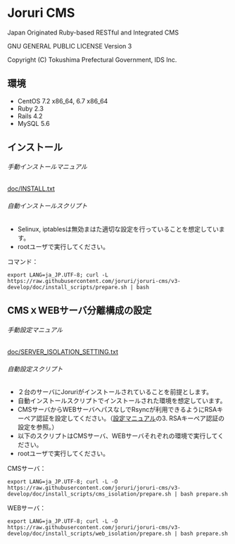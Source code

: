 Joruri CMS
==========

Japan Originated Ruby-based RESTful and Integrated CMS

GNU GENERAL PUBLIC LICENSE Version 3

Copyright (C) Tokushima Prefectural Government, IDS Inc.

## 環境
* CentOS 7.2 x86_64, 6.7 x86_64
* Ruby 2.3
* Rails 4.2
* MySQL 5.6

## インストール

###### 手動インストールマニュアル
[doc/INSTALL.txt](doc/INSTALL.txt)

###### 自動インストールスクリプト
* Selinux, iptablesは無効まはた適切な設定を行っていることを想定しています。
* rootユーザで実行してください。

コマンド：

    export LANG=ja_JP.UTF-8; curl -L https://raw.githubusercontent.com/joruri/joruri-cms/v3-develop/doc/install_scripts/prepare.sh | bash


## CMSｘWEBサーバ分離構成の設定

###### 手動設定マニュアル
[doc/SERVER_ISOLATION_SETTING.txt](doc/SERVER_ISOLATION_SETTING.txt)

###### 自動設定スクリプト
* ２台のサーバにJoruriがインストールされていることを前提とします。
* 自動インストールスクリプトでインストールされた環境を想定しています。
* CMSサーバからWEBサーバへパスなしでRsyncが利用できるようにRSAキーペア認証を設定してください。（[設定マニュアル](doc/SERVER_ISOLATION_SETTING.txt)の3. RSAキーペア認証の設定を参照。）
* 以下のスクリプトはCMSサーバ、WEBサーバそれぞれの環境で実行してください。
* rootユーザで実行してください。

CMSサーバ：

    export LANG=ja_JP.UTF-8; curl -L -O https://raw.githubusercontent.com/joruri/joruri-cms/v3-develop/doc/install_scripts/cms_isolation/prepare.sh | bash prepare.sh

WEBサーバ：

    export LANG=ja_JP.UTF-8; curl -L -O https://raw.githubusercontent.com/joruri/joruri-cms/v3-develop/doc/install_scripts/web_isolation/prepare.sh | bash prepare.sh
